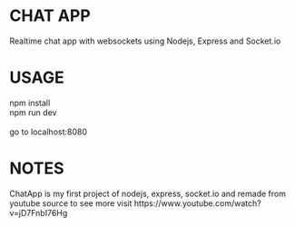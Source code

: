 <h1>CHAT APP</h1>
Realtime chat app with websockets using Nodejs, Express and Socket.io

<h1>USAGE</h1>
npm install<br>
npm run dev<br>
<br>
go to localhost:8080
<h1>NOTES</h1>
ChatApp is my first project of nodejs, express, socket.io and remade from youtube source to see more visit https://www.youtube.com/watch?v=jD7FnbI76Hg